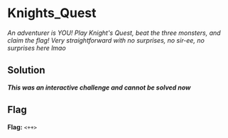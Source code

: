 # Knights_Quest
*An adventurer is YOU! Play Knight's Quest, beat the three monsters, and claim the flag! Very straightforward with no surprises, no sir-ee, no surprises here lmao*

## Solution
***This was an interactive challenge and cannot be solved now***


## Flag
**Flag:** `<++>`
